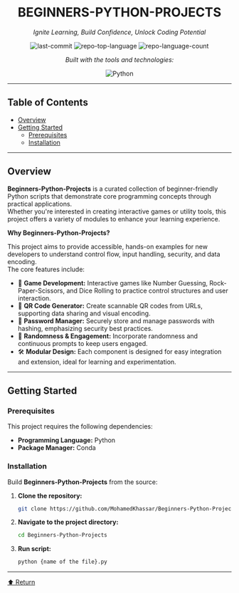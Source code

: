 <div id="top"></div>

<div align="center">

# BEGINNERS-PYTHON-PROJECTS
*Ignite Learning, Build Confidence, Unlock Coding Potential*

![last-commit](https://img.shields.io/github/last-commit/MohamedKhassar/Beginners-Python-Projects?style=flat&logo=git&logoColor=white&color=0080ff)
![repo-top-language](https://img.shields.io/github/languages/top/MohamedKhassar/Beginners-Python-Projects?style=flat&color=0080ff)
![repo-language-count](https://img.shields.io/github/languages/count/MohamedKhassar/Beginners-Python-Projects?style=flat&color=0080ff)

*Built with the tools and technologies:*

![Python](https://img.shields.io/badge/Python-3776AB.svg?style=flat&logo=Python&logoColor=white)

</div>

---

## Table of Contents
- [Overview](#overview)
- [Getting Started](#getting-started)
  - [Prerequisites](#prerequisites)
  - [Installation](#installation)
---

## Overview

**Beginners-Python-Projects** is a curated collection of beginner-friendly Python scripts that demonstrate core programming concepts through practical applications.  
Whether you're interested in creating interactive games or utility tools, this project offers a variety of modules to enhance your learning experience.

**Why Beginners-Python-Projects?**

This project aims to provide accessible, hands-on examples for new developers to understand control flow, input handling, security, and data encoding.  
The core features include:

- 🧩 **Game Development:** Interactive games like Number Guessing, Rock-Paper-Scissors, and Dice Rolling to practice control structures and user interaction.
- 📸 **QR Code Generator:** Create scannable QR codes from URLs, supporting data sharing and visual encoding.
- 🔐 **Password Manager:** Securely store and manage passwords with hashing, emphasizing security best practices.
- 🧮 **Randomness & Engagement:** Incorporate randomness and continuous prompts to keep users engaged.
- 🛠️ **Modular Design:** Each component is designed for easy integration and extension, ideal for learning and experimentation.

---

## Getting Started

### Prerequisites

This project requires the following dependencies:

- **Programming Language:** Python  
- **Package Manager:** Conda  

### Installation

Build **Beginners-Python-Projects** from the source:

1. **Clone the repository:**
   ```sh
   git clone https://github.com/MohamedKhassar/Beginners-Python-Projects
   ```

2. **Navigate to the project directory:**

   ```sh
   cd Beginners-Python-Projects
   ```
3. **Run script:**
   ```sh
   python {name of the file}.py
   ```
---

[⬆ Return](#top)
